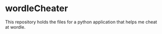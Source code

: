 # wordleCheater
This repository holds the files for a python application that helps me cheat at wordle.
